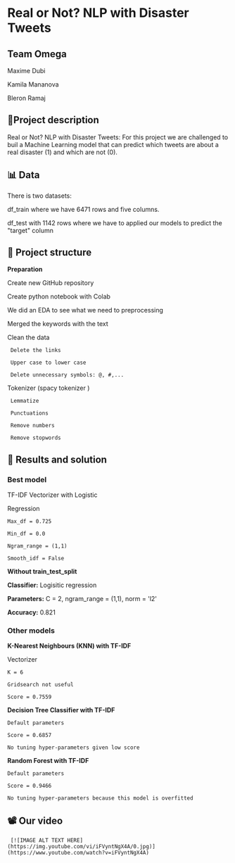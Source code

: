 # Real or Not? NLP with Disaster Tweets
## Team Omega
Maxime Dubi

Kamila Mananova

Bleron Ramaj

## 📑Project description 
Real or Not? NLP with Disaster Tweets: For this project we are challenged to buil a Machine Learning model that can predict which tweets are about a real disaster (1) and which are not (0). 

## 📊 Data 
There is two datasets:

  df_train where we have 6471 rows and five columns.
  
  df_test with 1142 rows where we have to applied our models to predict the "target" column
  
## 🎯 Project structure
**Preparation**

Create new GitHub repository

Create python notebook with Colab

We did an EDA to see what we need to preprocessing

  Merged the keywords with the text
  
  
  Clean the data
  
     Delete the links
    
     Upper case to lower case
    
     Delete unnecessary symbols: @, #,...
    
    
    
  Tokenizer (spacy tokenizer )
  
     Lemmatize
    
     Punctuations
    
     Remove numbers
    
     Remove stopwords
    


## 🧾 Results and solution

### Best model

TF-IDF Vectorizer with Logistic

Regression

    Max_df = 0.725
  
    Min_df = 0.0
  
    Ngram_range = (1,1)
  
    Smooth_idf = False
  
**Without train_test_split**

**Classifier:** Logisitic regression

**Parameters:** C = 2, ngram_range = (1,1), norm = 'l2'

**Accuracy:** 0.821


### Other models

**K-Nearest Neighbours (KNN) with TF-IDF**

Vectorizer

    K = 6
  
    Gridsearch not useful
  
    Score = 0.7559
  

**Decision Tree Classifier with TF-IDF**

    Default parameters

    Score = 0.6857

    No tuning hyper-parameters given low score
  
  
  **Random Forest with TF-IDF**

    Default parameters

    Score = 0.9466 

    No tuning hyper-parameters because this model is overfitted
  

## 📽️ Our video 
    
     [![IMAGE ALT TEXT HERE](https://img.youtube.com/vi/iFVyntNgX4A/0.jpg)](https://www.youtube.com/watch?v=iFVyntNgX4A)
